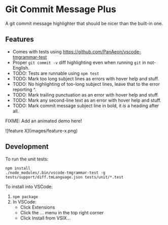 # Git Commit Message Plus

A git commit message highlighter that should be nicer than the built-in one.

## Features

- Comes with tests using <https://github.com/PanAeon/vscode-tmgrammar-test>
- Proper `git commit -v` diff highlighting even when running `git` in
  not-English.
- TODO: Tests are runnable using `npm test`
- TODO: Mark too long subject lines as errors with hover help and stuff.
- TODO: No highlighting of too-long subject lines, leave that to the error
  reporting ^.
- TODO: Mark trailing punctuation as an error with hover help and stuff.
- TODO: Mark any second-line text as an error with hover help and stuff.
- TODO: Mark commit message subject line in bold, it _is_ a heading after all.

FIXME: Add an animated demo here!

\!\[feature X\]\(images/feature-x.png\)

## Development

To run the unit tests:

```
npm install
./node_modules/.bin/vscode-tmgrammar-test -g tests/support/diff.tmLanguage.json tests/unit/*.test
```

To install into VSCode:

1. `npm package`
1. In VSCode:
   - Click Extensions
   - Click the ... menu in the top right corner
   - Click Install from VSIX...
